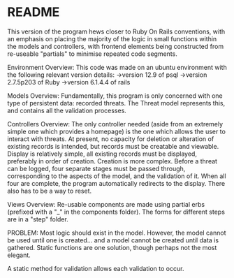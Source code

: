 # README

This version of the program hews closer to Ruby On Rails conventions, with an emphasis on placing the majority of the logic in small functions within the models and controllers, with frontend elements being constructed from re-useable "partials" to minimise repeated code segments.

Environment Overview:
This code was made on an ubuntu environment with the following relevant version details:
->version 12.9 of psql
->version 2.7.5p203 of Ruby
->version 6.1.4.4 of rails

Models Overview:
Fundamentally, this program is only concerned with one type of persistent data: recorded threats.
The Threat model represents this, and contains all the validation processes.

Controllers Overview:
The only controller needed (aside from an extremely simple one which provides a homepage) is the one which allows the user to interact with threats. At present, no capacity for deletion or alteration of existing records is intended, but records must be creatable and viewable.
Display is relatively simple, all existing records must be displayed, preferably in order of creation.
Creation is more complex. Before a threat can be logged, four separate stages must be passed through, corresponding to the aspects of the model, and the validation of it. When all four are complete, the program automatically redirects to the display.
There also has to be a way to reset.

Views Overview:
Re-usable components are made using partial erbs (prefixed with a "_" in the components folder).
The forms for different steps are in a "step" folder.


PROBLEM:
Most logic should exist in the model. However, the model cannot be used until one is created... and a model cannot be created until data is gathered. Static functions are one solution, though perhaps not the most elegant.

A static method for validation allows each validation to occur.
